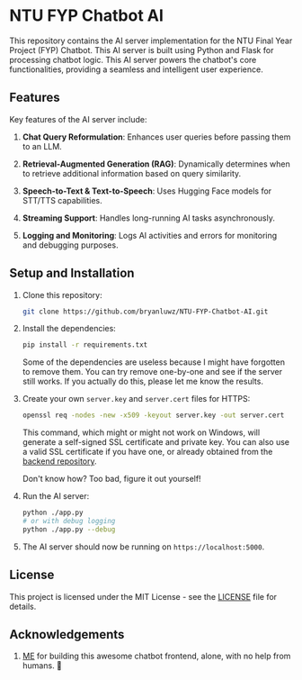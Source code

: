 # NTU FYP Chatbot AI

This repository contains the AI server implementation for the NTU Final Year Project (FYP) Chatbot. This AI server is built using Python and Flask for processing chatbot logic. This AI server powers the chatbot's core functionalities, providing a seamless and intelligent user experience.

## Features

Key features of the AI server include:

1. **Chat Query Reformulation**: Enhances user queries before passing them to an LLM.

2. **Retrieval-Augmented Generation (RAG)**: Dynamically determines when to retrieve additional information based on query similarity.

3. **Speech-to-Text & Text-to-Speech**: Uses Hugging Face models for STT/TTS capabilities.

4. **Streaming Support**: Handles long-running AI tasks asynchronously.

5. **Logging and Monitoring**: Logs AI activities and errors for monitoring and debugging purposes.

## Setup and Installation

1. Clone this repository:

   ```bash
   git clone https://github.com/bryanluwz/NTU-FYP-Chatbot-AI.git
   ```

2. Install the dependencies:

   ```bash
   pip install -r requirements.txt
   ```

   Some of the dependencies are useless because I might have forgotten to remove them. You can try remove one-by-one and see if the server still works. If you actually do this, please let me know the results.

3. Create your own `server.key` and `server.cert` files for HTTPS:

   ```bash
   openssl req -nodes -new -x509 -keyout server.key -out server.cert
   ```

   This command, which might or might not work on Windows, will generate a self-signed SSL certificate and private key. You can also use a valid SSL certificate if you have one, or already obtained from the [backend repository](https://github.com/bryanluwz/NTU-FYP-Chatbot-backend).

   Don't know how? Too bad, figure it out yourself!

4. Run the AI server:

   ```bash
   python ./app.py
   # or with debug logging
   python ./app.py --debug
   ```

5. The AI server should now be running on `https://localhost:5000`.

## License

This project is licensed under the MIT License - see the [LICENSE](LICENSE) file for details.

## Acknowledgements

1. [ME](https://github.com/bryanluwz) for building this awesome chatbot frontend, alone, with no help from humans. 🤖
